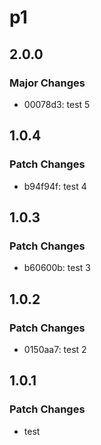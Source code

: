 # p1

## 2.0.0

### Major Changes

- 00078d3: test 5

## 1.0.4

### Patch Changes

- b94f94f: test 4

## 1.0.3

### Patch Changes

- b60600b: test 3

## 1.0.2

### Patch Changes

- 0150aa7: test 2

## 1.0.1

### Patch Changes

- test
